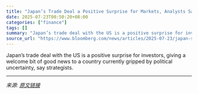 ```yaml
---
title: "Japan’s Trade Deal a Positive Surprise for Markets, Analysts Say"
date: 2025-07-23T00:50:20+08:00
categories: ["finance"]
tags: []
summary: "Japan’s trade deal with the US is a positive surprise for investors, giving a welcome bit of good news to a country currently gripped by political uncertainty, say strategists."
source_url: "https://www.bloomberg.com/news/articles/2025-07-23/japan-s-trade-deal-a-positive-surprise-for-markets-analysts-say"
---
```


Japan’s trade deal with the US is a positive surprise for investors, giving a welcome bit of good news to a country currently gripped by political uncertainty, say strategists.

---

*来源: [原文链接](https://www.bloomberg.com/news/articles/2025-07-23/japan-s-trade-deal-a-positive-surprise-for-markets-analysts-say)*
